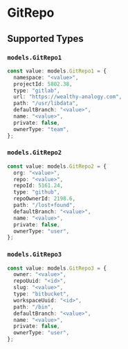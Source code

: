 # GitRepo


## Supported Types

### `models.GitRepo1`

```typescript
const value: models.GitRepo1 = {
  namespace: "<value>",
  projectId: 5802.38,
  type: "gitlab",
  url: "https://wealthy-analogy.com",
  path: "/usr/libdata",
  defaultBranch: "<value>",
  name: "<value>",
  private: false,
  ownerType: "team",
};
```

### `models.GitRepo2`

```typescript
const value: models.GitRepo2 = {
  org: "<value>",
  repo: "<value>",
  repoId: 5161.24,
  type: "github",
  repoOwnerId: 2198.6,
  path: "/lost+found",
  defaultBranch: "<value>",
  name: "<value>",
  private: false,
  ownerType: "user",
};
```

### `models.GitRepo3`

```typescript
const value: models.GitRepo3 = {
  owner: "<value>",
  repoUuid: "<id>",
  slug: "<value>",
  type: "bitbucket",
  workspaceUuid: "<id>",
  path: "/bin",
  defaultBranch: "<value>",
  name: "<value>",
  private: false,
  ownerType: "user",
};
```

